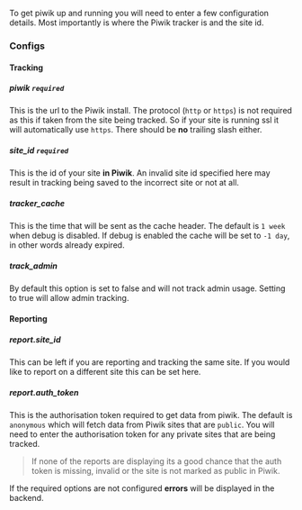 To get piwik up and running you will need to enter a few configuration details. Most importantly is where the Piwik tracker is and the site id.

### Configs

#### Tracking

##### piwik `required`

This is the url to the Piwik install. The protocol (`http` or `https`) is not required as this if taken from the site being tracked. So if your site is running ssl it will automatically use `https`. There should be **no** trailing slash either.

##### site\_id `required`

This is the id of your site **in Piwik**. An invalid site id specified here may result in tracking being saved to the incorrect site or not at all.

##### tracker\_cache

This is the time that will be sent as the cache header. The default is `1 week` when debug is disabled. If debug is enabled the cache will be set to `-1 day`, in other words already expired.

##### track\_admin

By default this option is set to false and will not track admin usage. Setting to true will allow admin tracking.

#### Reporting

##### report.site\_id

This can be left if you are reporting and tracking the same site. If you would like to report on a different site this can be set here.

##### report.auth\_token

This is the authorisation token required to get data from piwik. The default is `anonymous` which will fetch data from Piwik sites that are `public`. You will need to enter the authorisation token for any private sites that are being tracked.

> If none of the reports are displaying its a good chance that the auth token is missing, invalid or the site is not marked as public in Piwik.

If the required options are not configured **errors** will be displayed in the backend.